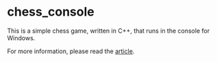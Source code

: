 # chess_console

This is a simple chess game, written in C++, that runs in the console for Windows.

For more information, please read the [article](https://www.codeproject.com/Articles/1214018/Chess-console-game-in-Cplusplus).
